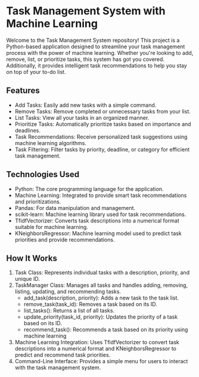 # Task Management System with Machine Learning

Welcome to the Task Management System repository! This project is a Python-based application designed to streamline your task management process with the power of machine learning. Whether you're looking to add, remove, list, or prioritize tasks, this system has got you covered. Additionally, it provides intelligent task recommendations to help you stay on top of your to-do list.

## Features

- Add Tasks: Easily add new tasks with a simple command.
- Remove Tasks: Remove completed or unnecessary tasks from your list.
- List Tasks: View all your tasks in an organized manner.
- Prioritize Tasks: Automatically prioritize tasks based on importance and deadlines.
- Task Recommendations: Receive personalized task suggestions using machine learning algorithms.
- Task Filtering: Filter tasks by priority, deadline, or category for efficient task management.

## Technologies Used

- Python: The core programming language for the application.
- Machine Learning: Integrated to provide smart task recommendations and prioritizations.
- Pandas: For data manipulation and management.
- scikit-learn: Machine learning library used for task recommendations.
- TfidfVectorizer: Converts task descriptions into a numerical format suitable for machine learning.
- KNeighborsRegressor: Machine learning model used to predict task priorities and provide recommendations.

## How It Works
1. Task Class: Represents individual tasks with a description, priority, and unique ID.
2. TaskManager Class: Manages all tasks and handles adding, removing, listing, updating, and recommending tasks.
   - add_task(description, priority): Adds a new task to the task list.
   - remove_task(task_id): Removes a task based on its ID.
   - list_tasks(): Returns a list of all tasks.
   - update_priority(task_id, priority): Updates the priority of a task based on its ID.
   - recommend_task(): Recommends a task based on its priority using machine learning
3. Machine Learning Integration: Uses TfidfVectorizer to convert task descriptions into a numerical format and KNeighborsRegressor to predict and recommend task priorities.
4. Command-Line Interface: Provides a simple menu for users to interact with the task management system.

  
